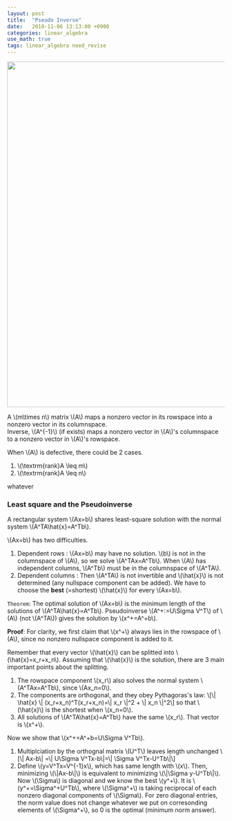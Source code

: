 ```yaml
---
layout: post
title:  "Pseudo Inverse"
date:   2018-11-06 13:13:00 +0900
categories: linear_algebra
use_math: true
tags: linear_algebra need_revise
---
```

<img src="{{ site.url }}/images/math/linear_alg/pseudoinverse.png" class="center" style="width:800px"/>  


A \\(m\times n\\) matrix \\(A\\) maps a nonzero vector in its rowspace into a nonzero vector in its columnspace.  
Inverse, \\(A^\{-1\}\\) (if exists) maps a nonzero vector in \\(A\\)'s columnspace to a nonzero vector in \\(A\\)'s rowspace.  

When \\(A\\) is defective, there could be 2 cases.
1. \\(\textrm\{rank\}A \leq m\\)
2. \\(\textrm\{rank\}A \leq n\\)


whatever

### Least square and the Pseudoinverse

A rectangular system \\(Ax=b\\) shares least-square solution with the normal system \\(A^TA\hat\{x\}=A^Tb\\).  

\\(Ax=b\\) has two difficulties.
1. Dependent rows : \\(Ax=b\\) may have no solution. \\(b\\) is not in the columnspace of \\(A\\), so we solve \\(A^TAx=A^Tb\\). When \\(A\\) has independent columns, \\(A^Tb\\) must be in the columnspace of \\(A^TA\\).
2. Dependent columns : Then \\(A^TA\\) is not invertible and \\(\hat\{x\}\\) is not determined (any nullspace component can be added). We have to choose the __best__ (=shortest) \\(\hat\{x\}\\) for every \\(Ax=b\\).


`Theorem`: The optimal solution of \\(Ax=b\\) is the minimum length of the solutions of \\(A^TA\hat\{x\}=A^Tb\\). Pseudoinverse \\(A^+:=U\Sigma V^T\\) of \\(A\\) (not \\(A^TA\\)) gives the solution by \\(x^+=A^+b\\).

__Proof__: For clarity, we first claim that \\(x^+\\) always lies in the rowspace of \\(A\\), since no nonzero nullspace component is added to it. 

Remember that every vector \\(\hat\{x\}\\) can be splitted into \\(\hat\{x\}=x\_r+x\_n\\). Assuming that \\(\hat\{x\}\\) is the solution, there are 3 main important points about the splitting.
1. The rowspace component \\(x\_r\\) also solves the normal system \\(A^TAx=A^Tb\\), since \\(Ax\_n=0\\).
2. The components are orthogonal, and they obey Pythagoras's law:
\\[\\| \hat\{x\} \\| (x\_r+x\_n)^T(x\_r+x\_n)=\\| x\_r \\|^2 + \\| x\_n \\|^2\\]
so that \\(\hat\{x\}\\) is the shortest when \\(x\_n=0\\).
3. All solutions of \\(A^TA\hat\{x\}=A^Tb\\) have the same \\(x\_r\\). That vector is \\(x^+\\).

Now we show that \\(x^+=A^+b=U\Sigma V^Tb\\).  
1. Multiplciation by the orthognal matrix \\(U^T\\) leaves length unchanged
\\[\\| Ax-b\\| =\\| U\Sigma V^Tx-b\\|=\\| \Sigma V^Tx-U^Tb\\|\\] 
2. Define \\(y=V^Tx=V^\{-1\}x\\), which has same length with \\(x\\). Then, minimizing \\(\\|Ax-b\\|\\) is equivalent to minimizing \\(\\|\Sigma y-U^Tb\\|\\). Now \\(\Sigma\\) is diagonal and we know the best \\(y^+\\). It is \\(y^+=\Sigma^+U^Tb\\), where \\(\Sigma^+\\) is taking reciprocal of each nonzero diagonal components of \\(\Sigma\\). For zero diagonal entries, the norm value does not change whatever we put on corresonding elements of \\(\Sigma^+\\), so 0 is the optimal (minimum norm answer).


